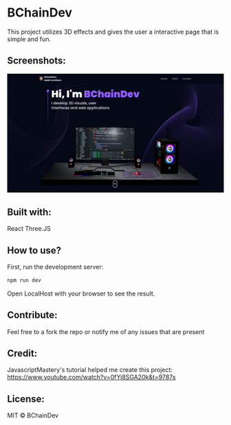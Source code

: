 # BChainDev
This project utilizes 3D effects and gives the user a interactive page that is simple and fun.

## Screenshots:
![Screenshot](public/Screen.png)

## Built with:

React
Three.JS

## How to use?
First, run the development server:

```bash
npm run dev
```
Open LocalHost with your browser to see the result.

## Contribute:
Feel free to a fork the repo or notify me of any issues that are present

## Credit:

JavascriptMastery's tutorial helped me create this project:
https://www.youtube.com/watch?v=0fYi8SGA20k&t=9787s

## License:

MIT © BChainDev
